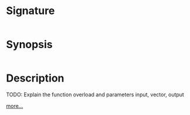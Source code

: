 # Signature
```vikid-signature
```

# Synopsis
```vikid-synopsis
```

# Description
TODO: Explain the function overload and parameters input, vector, output

[more...](https://en.wikipedia.org/wiki/Translation_(geometry))